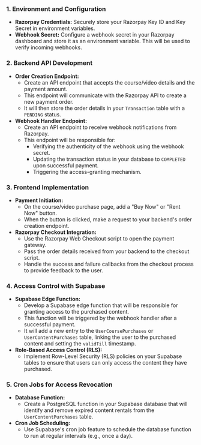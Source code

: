 ### 1. Environment and Configuration

*   **Razorpay Credentials:** Securely store your Razorpay Key ID and Key
    Secret in environment variables.
*   **Webhook Secret:** Configure a webhook secret in your Razorpay
    dashboard and store it as an environment variable. This will be
    used to verify incoming webhooks.

### 2. Backend API Development

*   **Order Creation Endpoint:**
    *   Create an API endpoint that accepts the course/video details
        and the payment amount.
    *   This endpoint will communicate with the Razorpay API to create
        a new payment order.
    *   It will then store the order details in your `Transaction`
        table with a `PENDING` status.
*   **Webhook Handler Endpoint:**
    *   Create an API endpoint to receive webhook notifications from
        Razorpay.
    *   This endpoint will be responsible for:
        *   Verifying the authenticity of the webhook using the
            webhook secret.
        *   Updating the transaction status in your database to
            `COMPLETED` upon successful payment.
        *   Triggering the access-granting mechanism.

### 3. Frontend Implementation

*   **Payment Initiation:**
    *   On the course/video purchase page, add a "Buy Now" or "Rent
        Now" button.
    *   When the button is clicked, make a request to your backend's
        order creation endpoint.
*   **Razorpay Checkout Integration:**
    *   Use the Razorpay Web Checkout script to open the payment
        gateway.
    *   Pass the order details received from your backend to the
        checkout script.
    *   Handle the success and failure callbacks from the checkout
        process to provide feedback to the user.

### 4. Access Control with Supabase

*   **Supabase Edge Function:**
    *   Develop a Supabase edge function that will be responsible for
        granting access to the purchased content.
    *   This function will be triggered by the webhook handler after a
        successful payment.
    *   It will add a new entry to the `UserCoursePurchases` or
        `UserContentPurchases` table, linking the user to the
        purchased content and setting the `validTill` timestamp.
*   **Role-Based Access Control (RLS):**
    *   Implement Row-Level Security (RLS) policies on your Supabase
        tables to ensure that users can only access the content they
        have purchased.

### 5. Cron Jobs for Access Revocation

*   **Database Function:**
    *   Create a PostgreSQL function in your Supabase database that
        will identify and remove expired content rentals from the
        `UserContentPurchases` table.
*   **Cron Job Scheduling:**
    *   Use Supabase's cron job feature to schedule the database
        function to run at regular intervals (e.g., once a day).
